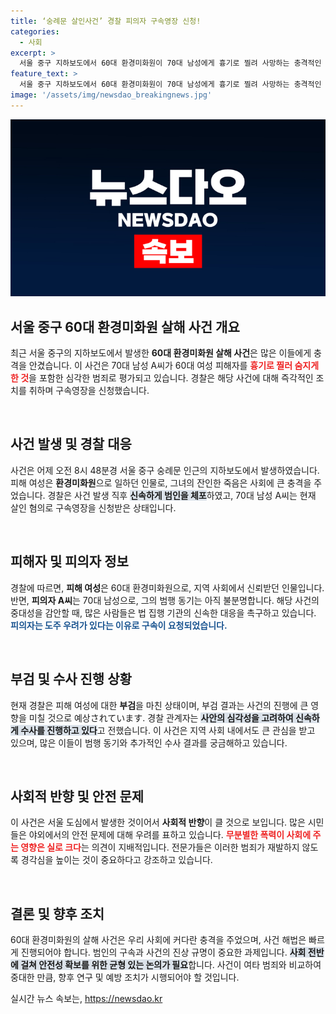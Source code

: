 ```yaml
---
title: ‘숭례문 살인사건’ 경찰 피의자 구속영장 신청!
categories:
  - 사회
excerpt: >
  서울 중구 지하보도에서 60대 환경미화원이 70대 남성에게 흉기로 찔려 사망하는 충격적인 사건이 발생했습니다. 경찰은 살인 혐의로 구속 영장을 신청했으며, 사건의 전말이 관심을 끌고 있습니다.
feature_text: >
  서울 중구 지하보도에서 60대 환경미화원이 70대 남성에게 흉기로 찔려 사망하는 충격적인 사건이 발생했습니다. 경찰은 살인 혐의로 구속 영장을 신청했으며, 사건의 전말이 관심을 끌고 있습니다.
image: '/assets/img/newsdao_breakingnews.jpg'
---
```


<p><img src="/assets/img/newsdao_breakingnews.jpg" alt="flaretime 속보" /></p>

<h2 data-ke-size="size26">서울 중구 60대 환경미화원 살해 사건 개요</h2>

<p>최근 서울 중구의 지하보도에서 발생한 <b>60대 환경미화원 살해 사건</b>은 많은 이들에게 충격을 안겼습니다. 이 사건은 70대 남성 A씨가 60대 여성 피해자를 <b><span style="color: #ee2323;">흉기로 찔러 숨지게 한 것</span></b>을 포함한 심각한 범죄로 평가되고 있습니다. 경찰은 해당 사건에 대해 즉각적인 조치를 취하며 구속영장을 신청했습니다.</p>

<p data-ke-size="size16">&nbsp;</p>

<h2 data-ke-size="size26">사건 발생 및 경찰 대응</h2>

<p>사건은 어제 오전 8시 48분경 서울 중구 숭례문 인근의 지하보도에서 발생하였습니다. 피해 여성은 <b>환경미화원</b>으로 일하던 인물로, 그녀의 잔인한 죽음은 사회에 큰 충격을 주었습니다. 경찰은 사건 발생 직후 <b><span style="background-color: #21538527;">신속하게 범인을 체포</span></b>하였고, 70대 남성 A씨는 현재 살인 혐의로 구속영장을 신청받은 상태입니다.</p>

<p data-ke-size="size16">&nbsp;</p>

<h2 data-ke-size="size26">피해자 및 피의자 정보</h2>

<p>경찰에 따르면, <b>피해 여성</b>은 60대 환경미화원으로, 지역 사회에서 신뢰받던 인물입니다. 반면, <b>피의자 A씨</b>는 70대 남성으로, 그의 범행 동기는 아직 불분명합니다. 해당 사건의 중대성을 감안할 때, 많은 사람들은 법 집행 기관의 신속한 대응을 촉구하고 있습니다. <b><span style="color: #1a5490;">피의자는 도주 우려가 있다는 이유로 구속이 요청되었습니다.</span></b></p>

<p data-ke-size="size16">&nbsp;</p>

<h2 data-ke-size="size26">부검 및 수사 진행 상황</h2>

<p>현재 경찰은 피해 여성에 대한 <b>부검</b>을 마친 상태이며, 부검 결과는 사건의 진행에 큰 영향을 미칠 것으로 예상されています. 경찰 관계자는 <b><span style="background-color: #21538527;">사안의 심각성을 고려하여 신속하게 수사를 진행하고 있다</span></b>고 전했습니다. 이 사건은 지역 사회 내에서도 큰 관심을 받고 있으며, 많은 이들이 범행 동기와 추가적인 수사 결과를 궁금해하고 있습니다.</p>

<p data-ke-size="size16">&nbsp;</p>

<h2 data-ke-size="size26">사회적 반향 및 안전 문제</h2>

<p>이 사건은 서울 도심에서 발생한 것이어서 <b>사회적 반향</b>이 클 것으로 보입니다. 많은 시민들은 야외에서의 안전 문제에 대해 우려를 표하고 있습니다. <b><span style="color: #ee2323;">무분별한 폭력이 사회에 주는 영향은 실로 크다</span></b>는 의견이 지배적입니다. 전문가들은 이러한 범죄가 재발하지 않도록 경각심을 높이는 것이 중요하다고 강조하고 있습니다.</p>

<p data-ke-size="size16">&nbsp;</p>

<h2 data-ke-size="size26">결론 및 향후 조치</h2>

<p>60대 환경미화원의 살해 사건은 우리 사회에 커다란 충격을 주었으며, 사건 해법은 빠르게 진행되어야 합니다. 범인의 구속과 사건의 진상 규명이 중요한 과제입니다. <b><span style="background-color: #21538527;">사회 전반에 걸쳐 안전성 확보를 위한 균형 있는 논의가 필요</span></b>합니다. 사건이 여타 범죄와 비교하여 중대한 만큼, 향후 연구 및 예방 조치가 시행되어야 할 것입니다.</p>
실시간 뉴스 속보는, <a href="https://newsdao.kr" rel="dofollow">https://newsdao.kr</a>


